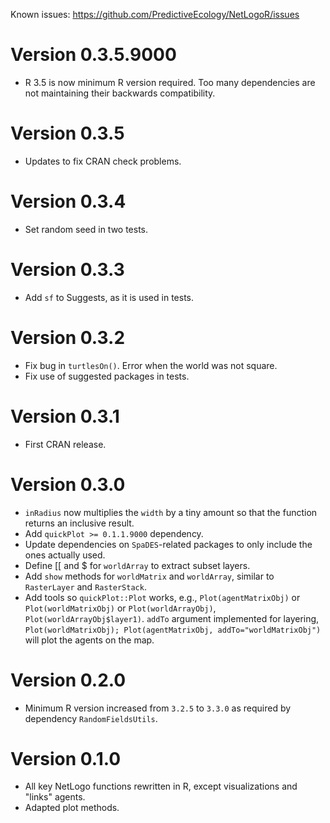 Known issues: https://github.com/PredictiveEcology/NetLogoR/issues

Version 0.3.5.9000
=============
* R 3.5 is now minimum R version required. Too many dependencies are not maintaining their backwards compatibility.

Version 0.3.5
=============
* Updates to fix CRAN check problems.

Version 0.3.4
=============
* Set random seed in two tests.

Version 0.3.3
=============
* Add `sf` to Suggests, as it is used in tests.

Version 0.3.2
=============
* Fix bug in `turtlesOn()`. Error when the world was not square.
* Fix use of suggested packages in tests.

Version 0.3.1
=============
* First CRAN release.

Version 0.3.0
=============
* `inRadius` now multiplies the `width` by a tiny amount so that the function returns an inclusive result.
* Add `quickPlot >= 0.1.1.9000` dependency.
* Update dependencies on `SpaDES`-related packages to only include the ones actually used.
* Define [[ and $ for `worldArray` to extract subset layers.
* Add `show` methods for `worldMatrix` and `worldArray`, similar to `RasterLayer` and `RasterStack`.
* Add tools so `quickPlot::Plot` works, e.g., `Plot(agentMatrixObj)` or `Plot(worldMatrixObj)` or `Plot(worldArrayObj)`, `Plot(worldArrayObj$layer1)`. `addTo` argument implemented for layering, `Plot(worldMatrixObj); Plot(agentMatrixObj, addTo="worldMatrixObj")` will plot the agents on the map.

Version 0.2.0
=============
* Minimum R version increased from `3.2.5` to `3.3.0` as required by dependency `RandomFieldsUtils`.

Version 0.1.0
=============
* All key NetLogo functions rewritten in R, except visualizations and "links" agents.
* Adapted plot methods.
